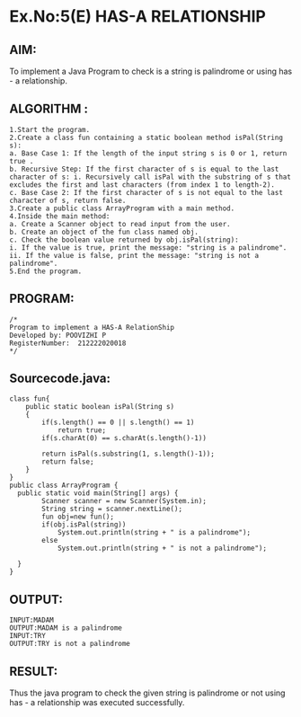 # Ex.No:5(E) HAS-A RELATIONSHIP
## AIM:
To implement a  Java Program to check is a string is palindrome or using has - a relationship.
## ALGORITHM :
```
1.Start the program.
2.Create a class fun containing a static boolean method isPal(String s): 
a. Base Case 1: If the length of the input string s is 0 or 1, return true .
b. Recursive Step: If the first character of s is equal to the last character of s: i. Recursively call isPal with the substring of s that excludes the first and last characters (from index 1 to length-2). 
c. Base Case 2: If the first character of s is not equal to the last character of s, return false.
3.Create a public class ArrayProgram with a main method.
4.Inside the main method: 
a. Create a Scanner object to read input from the user.
b. Create an object of the fun class named obj.
c. Check the boolean value returned by obj.isPal(string): 
i. If the value is true, print the message: "string is a palindrome". 
ii. If the value is false, print the message: "string is not a palindrome".
5.End the program.
```
## PROGRAM:
 ```
/*
Program to implement a HAS-A RelationShip
Developed by: POOVIZHI P
RegisterNumber:  212222020018
*/
```
## Sourcecode.java:
```import java.util.Scanner;
class fun{
    public static boolean isPal(String s)
    {   
        if(s.length() == 0 || s.length() == 1)
            return true; 
        if(s.charAt(0) == s.charAt(s.length()-1))
        
        return isPal(s.substring(1, s.length()-1));
        return false;
    }
}
public class ArrayProgram {
  public static void main(String[] args) {
        Scanner scanner = new Scanner(System.in);
        String string = scanner.nextLine();
        fun obj=new fun();
        if(obj.isPal(string))
            System.out.println(string + " is a palindrome");
        else
            System.out.println(string + " is not a palindrome");
    
  }
}
```
## OUTPUT:
```
INPUT:MADAM
OUTPUT:MADAM is a palindrome
INPUT:TRY
OUTPUT:TRY is not a palindrome
```
## RESULT:
Thus the java program to check the given string is palindrome or not using has - a relationship was executed successfully. 

